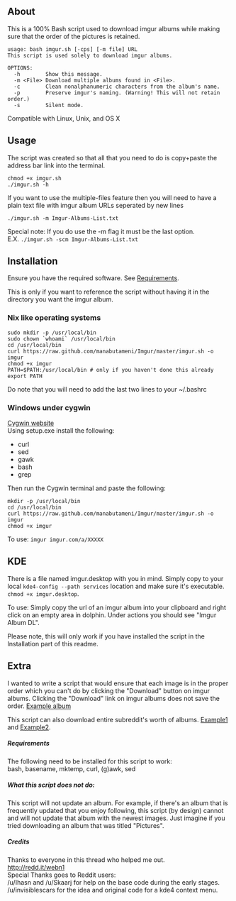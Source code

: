 About
-----

This is a 100% Bash script used to download imgur albums while making sure that
the order of the pictures is retained.

    usage: bash imgur.sh [-cps] [-m file] URL
    This script is used solely to download imgur albums.

    OPTIONS:
      -h        Show this message.
      -m <File> Download multiple albums found in <File>.
      -c        Clean nonalphanumeric characters from the album's name.
      -p        Preserve imgur's naming. (Warning! This will not retain order.)
      -s        Silent mode.

Compatible with Linux, Unix, and OS X  

Usage
-----

The script was created so that all that you need to do is copy+paste the address
bar link into the terminal.

    chmod +x imgur.sh
    ./imgur.sh -h

If you want to use the multiple-files feature then you will need to have a plain
text file with imgur album URLs seperated by new lines

`./imgur.sh -m Imgur-Albums-List.txt`

Special note: If you do use the -m flag it must be the last option.  
E.X. `./imgur.sh -scm Imgur-Albums-List.txt`

Installation
------------

Ensure you have the required software. See [Requirements](#req).

This is only if you want to reference the script without having it in the
directory you want the imgur album.

### Nix like operating systems

    sudo mkdir -p /usr/local/bin 
    sudo chown `whoami` /usr/local/bin
    cd /usr/local/bin
    curl https://raw.github.com/manabutameni/Imgur/master/imgur.sh -o imgur
    chmod +x imgur
    PATH=$PATH:/usr/local/bin # only if you haven't done this already
    export PATH

Do note that you will need to add the last two lines to your ~/.bashrc

### Windows under cygwin

[Cygwin website](http://cygwin.com/install.html)  
Using setup.exe install the following:
* curl
* sed
* gawk
* bash
* grep

Then run the Cygwin terminal and paste the following:

    mkdir -p /usr/local/bin
    cd /usr/local/bin
    curl https://raw.github.com/manabutameni/Imgur/master/imgur.sh -o imgur
    chmod +x imgur

To use:
`imgur imgur.com/a/XXXXX`

KDE
---

There is a file named imgur.desktop with you in mind. Simply copy to your local
`kde4-config --path services` location and make sure it's executable. `chmod +x
imgur.desktop`.

To use: Simply copy the url of an imgur album into your clipboard and right
click on an empty area in dolphin. Under actions you should see "Imgur Album
DL".

Please note, this will only work if you have installed the script in the
Installation part of this readme.

Extra
-----

I wanted to write a script that would ensure that each image is in the proper
order which you can't do by clicking the "Download" button on imgur albums.
Clicking the "Download" link on imgur albums does not save the order.
[Example album](http://imgur.com/a/NhmjT/all#0)

This script can also download entire subreddit's worth of
albums. [Example1](http://reactiongifsmods.imgur.com/) and
[Example2](http://imgur.com/r/reactiongifs). 


##### Requirements<a id="req"/>

The following need to be installed for this script to work:  
bash, basename, mktemp, curl, (g)awk, sed

##### What this script does not do: 

This script will not update an album. For example, if there's an album that is
frequently updated that you enjoy following, this script (by design) cannot and
will not update that album with the newest images. Just imagine if you tried
downloading an album that was titled "Pictures".

##### Credits

Thanks to everyone in this thread who helped me out.  
http://redd.it/webn1  
Special Thanks goes to Reddit users:  
  /u/Ihasn and /u/Skaarj for help on the base code during the early stages.  
  /u/invisiblescars for the idea and original code for a kde4 context menu.
